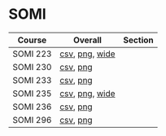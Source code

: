 # SOMI

| Course | Overall | Section |
| ------ | ------- | ------- |
| SOMI 223 | [csv](https://github.com/UCSD-Historical-Enrollment-Data/2023Fall/blob/main/overall/SOMI%20223.csv), [png](https://raw.githubusercontent.com/UCSD-Historical-Enrollment-Data/2023Fall/main/plot_overall/SOMI%20223.png), [wide](https://raw.githubusercontent.com/UCSD-Historical-Enrollment-Data/2023Fall/main/plot_overall_wide/SOMI%20223.png) |  |
| SOMI 230 | [csv](https://github.com/UCSD-Historical-Enrollment-Data/2023Fall/blob/main/overall/SOMI%20230.csv), [png](https://raw.githubusercontent.com/UCSD-Historical-Enrollment-Data/2023Fall/main/plot_overall/SOMI%20230.png) |  |
| SOMI 233 | [csv](https://github.com/UCSD-Historical-Enrollment-Data/2023Fall/blob/main/overall/SOMI%20233.csv), [png](https://raw.githubusercontent.com/UCSD-Historical-Enrollment-Data/2023Fall/main/plot_overall/SOMI%20233.png) |  |
| SOMI 235 | [csv](https://github.com/UCSD-Historical-Enrollment-Data/2023Fall/blob/main/overall/SOMI%20235.csv), [png](https://raw.githubusercontent.com/UCSD-Historical-Enrollment-Data/2023Fall/main/plot_overall/SOMI%20235.png), [wide](https://raw.githubusercontent.com/UCSD-Historical-Enrollment-Data/2023Fall/main/plot_overall_wide/SOMI%20235.png) |  |
| SOMI 236 | [csv](https://github.com/UCSD-Historical-Enrollment-Data/2023Fall/blob/main/overall/SOMI%20236.csv), [png](https://raw.githubusercontent.com/UCSD-Historical-Enrollment-Data/2023Fall/main/plot_overall/SOMI%20236.png) |  |
| SOMI 296 | [csv](https://github.com/UCSD-Historical-Enrollment-Data/2023Fall/blob/main/overall/SOMI%20296.csv), [png](https://raw.githubusercontent.com/UCSD-Historical-Enrollment-Data/2023Fall/main/plot_overall/SOMI%20296.png) |  |
